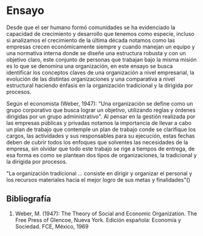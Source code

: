 # Ensayo 

Desde que el ser humano formó comunidades se ha evidenciado la capacidad de crecimiento y desarrollo que tenemos como especie, incluso si analizamos el crecimiento de la última década notamos como las empresas crecen económicamente siempre y cuando manejan un equipo y una normativa interna donde se diseñe una estructura robusta y con un objetivo claro, este conjunto de personas que trabajan bajo la misma misión es lo que se denomina una organización, en este ensayo se busca identificar los conceptos claves de una organización a nivel empresarial, la evolución de las distintas organizaciones y una comparativa a nivel estructural haciendo énfasis en la organización tradicional y la dirigida por procesos.

Según el economista (Weber, 1947): "Una organización se define como un grupo corporativo que busca lograr un objetivo, utilizando reglas y órdenes dirigidas por un grupo administrativo". Al pensar en la gestión realizada por las empresas públicas y privadas notamos la importancia de llevar a cabo un plan de trabajo que contemple un plan de trabajo conde se clarifique los cargos, las actividades y sus responsables para su ejecución, estas fechas deben de cubrir todos los enfoques que solventes las necesidades de la empresa, sin olvidar que todo este trabajo se rige a tiempos de entrega, de esa forma es como se plantean dos tipos de organizaciones, la tradicional y la dirigida por procesos.

"La organización tradicional ... consiste en dirigir y organizar el personal y los recursos materiales hacia el mejor logro de sus metas y finalidades"()

## Bibliografía
1. Weber, M. (1947): The Theory of Social and Economic Organization. The Free Press of Glencoe, Nueva York. Edición española: Economía y Sociedad. FCE, México, 1969
